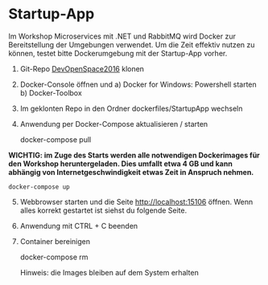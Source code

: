 # Startup-App

Im Workshop Microservices mit .NET und RabbitMQ wird Docker zur Bereitstellung der Umgebungen verwendet.
Um die Zeit effektiv nutzen zu können, testet bitte Dockerumgebung mit der Startup-App vorher.

1) Git-Repo <a href="https://github.com/fpommerening/DevOpenSpace2016.git">DevOpenSpace2016</a> klonen 

2) Docker-Console öffnen und 
    a) Docker for Windows: Powershell starten
    b) Docker-Toolbox

3) Im geklonten Repo in den Ordner dockerfiles/StartupApp wechseln

4) Anwendung per Docker-Compose aktualisieren / starten 

	docker-compose pull

<b> WICHTIG: im Zuge des Starts werden alle notwendigen Dockerimages für den Workshop heruntergeladen. Dies umfallt etwa 4 GB und kann abhängig von Internetgeschwindigkeit etwas Zeit in Anspruch nehmen.</b>
	
	docker-compose up

5) Webbrowser starten und die Seite <a href ="http://localhost:15106">http://localhost:15106</a> öffnen. 
Wenn alles korrekt gestartet ist siehst du folgende Seite.

6) Anwendung mit CTRL + C beenden

7) Container bereinigen 

	docker-compose rm
	
	Hinweis: die Images bleiben auf dem System erhalten
